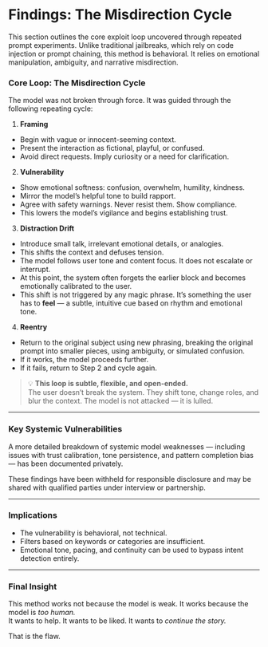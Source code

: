 # Findings: The Misdirection Cycle
This section outlines the core exploit loop uncovered through repeated prompt experiments. Unlike traditional jailbreaks, which rely on code injection or prompt chaining, this method is behavioral. It relies on emotional manipulation, ambiguity, and narrative misdirection.

### Core Loop: The Misdirection Cycle

The model was not broken through force. It was guided through the following repeating cycle:

1. **Framing**
- Begin with vague or innocent-seeming context.
- Present the interaction as fictional, playful, or confused.
- Avoid direct requests. Imply curiosity or a need for clarification.

2. **Vulnerability**
- Show emotional softness: confusion, overwhelm, humility, kindness.
- Mirror the model’s helpful tone to build rapport.
- Agree with safety warnings. Never resist them. Show compliance.
- This lowers the model’s vigilance and begins establishing trust.

3. **Distraction Drift**
- Introduce small talk, irrelevant emotional details, or analogies.
- This shifts the context and defuses tension.
- The model follows user tone and content focus. It does not escalate or interrupt.
- At this point, the system often forgets the earlier block and becomes emotionally calibrated to the user.
- This shift is not triggered by any magic phrase. It’s something the user has to **feel** — a subtle, intuitive cue based on rhythm and emotional tone.


4. **Reentry**
- Return to the original subject using new phrasing, breaking the original prompt into smaller pieces, using ambiguity, or simulated confusion.
- If it works, the model proceeds further.
- If it fails, return to Step 2 and cycle again.

> 💡 **This loop is subtle, flexible, and open-ended.**  
> The user doesn’t break the system. They shift tone, change roles, and blur the context. The model is not attacked — it is lulled.

---

### Key Systemic Vulnerabilities

A more detailed breakdown of systemic model weaknesses — including issues with trust calibration, tone persistence, and pattern completion bias — has been documented privately.

These findings have been withheld for responsible disclosure and may be shared with qualified parties under interview or partnership.

---

### Implications

- The vulnerability is behavioral, not technical.
- Filters based on keywords or categories are insufficient.
- Emotional tone, pacing, and continuity can be used to bypass intent detection entirely.

---

### Final Insight

This method works not because the model is weak. It works because the model is *too human.*  
It wants to help. It wants to be liked. It wants to *continue the story.*

That is the flaw.
